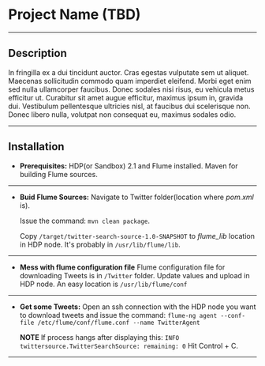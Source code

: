 Project Name (TBD)
===================

----------

Description
-----------
In fringilla ex a dui tincidunt auctor. Cras egestas vulputate sem ut aliquet. Maecenas sollicitudin commodo quam imperdiet eleifend. Morbi eget enim sed nulla ullamcorper faucibus. Donec sodales nisi risus, eu vehicula metus efficitur ut. Curabitur sit amet augue efficitur, maximus ipsum in, gravida dui. Vestibulum pellentesque ultricies nisl, at faucibus dui scelerisque non. Donec libero nulla, volutpat non consequat eu, maximus sodales odio.

----------

Installation
----------

 - **Prerequisites:**
HDP(or Sandbox)  2.1 and Flume installed.
Maven for building Flume sources.


----------


 - **Buid Flume Sources:**
	 Navigate to Twitter folder(location where *pom.xml* is).
	 
	Issue the command: `mvn clean package`.
	
	Copy `/target/twitter-search-source-1.0-SNAPSHOT` to *flume_lib* location in HDP node. It's probably in `/usr/lib/flume/lib`.


----------


	
 - **Mess with flume configuration file**
	 Flume configuration file for downloading Tweets is in `/Twitter` folder.
	 Update values and upload in  HDP node. 
	 An easy location is `/usr/lib/flume/conf`


----------

 - **Get some Tweets:**
	 Open an ssh connection with the HDP node you want to download tweets and issue the command:
    `flume-ng agent --conf-file /etc/flume/conf/flume.conf --name TwitterAgent`

	**NOTE**
	If process hangs after displaying this:
	`INFO twittersource.TwitterSearchSource: remaining: 0`
	Hit Control + C.
	
----------


    

	 